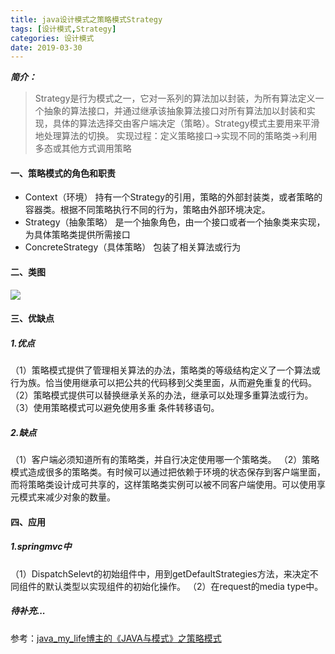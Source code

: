 ```yaml
---
title: java设计模式之策略模式Strategy
tags: [设计模式,Strategy]
categories: 设计模式
date: 2019-03-30
---
```




***简介：***

>Strategy是行为模式之一，它对一系列的算法加以封装，为所有算法定义一个抽象的算法接口，并通过继承该抽象算法接口对所有算法加以封装和实现，具体的算法选择交由客户端决定（策略）。Strategy模式主要用来平滑地处理算法的切换。
>实现过程：定义策略接口->实现不同的策略类->利用多态或其他方式调用策略 

<!-- more -->
#### 一、策略模式的角色和职责 ####
* Context（环境）
	持有一个Strategy的引用，策略的外部封装类，或者策略的容器类。根据不同策略执行不同的行为，策略由外部环境决定。
* Strategy（抽象策略）
	是一个抽象角色，由一个接口或者一个抽象类来实现，为具体策略类提供所需接口
* ConcreteStrategy（具体策略）
	包装了相关算法或行为
#### 二、类图 ####
![](https://fuzui.oss-cn-shenzhen.aliyuncs.com/img/20190329194520.png)

#### 三、优缺点 ####
##### 1.优点 #####
（1）策略模式提供了管理相关算法的办法，策略类的等级结构定义了一个算法或行为族。恰当使用继承可以把公共的代码移到父类里面，从而避免重复的代码。
（2）策略模式提供可以替换继承关系的办法，继承可以处理多重算法或行为。
（3）使用策略模式可以避免使用多重 条件转移语句。

##### 2.缺点 #####
（1）客户端必须知道所有的策略类，并自行决定使用哪一个策略类。
（2）策略模式造成很多的策略类。有时候可以通过把依赖于环境的状态保存到客户端里面，而将策略类设计成可共享的，这样策略类实例可以被不同客户端使用。可以使用享元模式来减少对象的数量。

#### 四、应用 ####
##### 1.springmvc中 #####
（1）DispatchSelevt的初始组件中，用到getDefaultStrategies方法，来决定不同组件的默认类型以实现组件的初始化操作。
（2）在request的media type中。
##### 待补充... #####





参考：[java_my_life博主的《JAVA与模式》之策略模式](http://www.cnblogs.com/java-my-life/archive/2012/05/10/2491891.html)